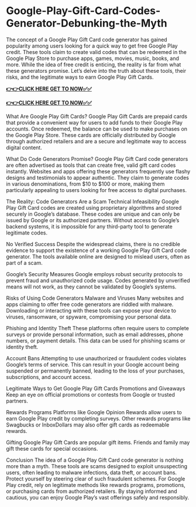 # Google-Play-Gift-Card-Codes-Generator-Debunking-the-Myth

The concept of a Google Play Gift Card code generator has gained popularity among users looking for a quick way to get free Google Play credit. These tools claim to create valid codes that can be redeemed in the Google Play Store to purchase apps, games, movies, music, books, and more. While the idea of free credit is enticing, the reality is far from what these generators promise. Let’s delve into the truth about these tools, their risks, and the legitimate ways to earn Google Play Gift Cards.

[**👉👉CLICK HERE GET TO NOW✅✅**](https://free24.raj-solution.com/free-google-play-gift-card/)

[**👉👉CLICK HERE GET TO NOW✅✅**](https://free24.raj-solution.com/free-google-play-gift-card/)

What Are Google Play Gift Cards?
Google Play Gift Cards are prepaid cards that provide a convenient way for users to add funds to their Google Play accounts. Once redeemed, the balance can be used to make purchases on the Google Play Store. These cards are officially distributed by Google through authorized retailers and are a secure and legitimate way to access digital content.

What Do Code Generators Promise?
Google Play Gift Card code generators are often advertised as tools that can create free, valid gift card codes instantly. Websites and apps offering these generators frequently use flashy designs and testimonials to appear authentic. They claim to generate codes in various denominations, from $10 to $100 or more, making them particularly appealing to users looking for free access to digital purchases.

The Reality: Code Generators Are a Scam
Technical Infeasibility
Google Play Gift Card codes are created using proprietary algorithms and stored securely in Google’s database. These codes are unique and can only be issued by Google or its authorized partners. Without access to Google’s backend systems, it is impossible for any third-party tool to generate legitimate codes.

No Verified Success
Despite the widespread claims, there is no credible evidence to support the existence of a working Google Play Gift Card code generator. The tools available online are designed to mislead users, often as part of a scam.

Google’s Security Measures
Google employs robust security protocols to prevent fraud and unauthorized code usage. Codes generated by unverified means will not work, as they cannot be validated by Google’s systems.

Risks of Using Code Generators
Malware and Viruses
Many websites and apps claiming to offer free code generators are riddled with malware. Downloading or interacting with these tools can expose your device to viruses, ransomware, or spyware, compromising your personal data.

Phishing and Identity Theft
These platforms often require users to complete surveys or provide personal information, such as email addresses, phone numbers, or payment details. This data can be used for phishing scams or identity theft.

Account Bans
Attempting to use unauthorized or fraudulent codes violates Google’s terms of service. This can result in your Google account being suspended or permanently banned, leading to the loss of your purchases, subscriptions, and account access.

Legitimate Ways to Get Google Play Gift Cards
Promotions and Giveaways
Keep an eye on official promotions or contests from Google or trusted partners.

Rewards Programs
Platforms like Google Opinion Rewards allow users to earn Google Play credit by completing surveys. Other rewards programs like Swagbucks or InboxDollars may also offer gift cards as redeemable rewards.

Gifting
Google Play Gift Cards are popular gift items. Friends and family may gift these cards for special occasions.

Conclusion
The idea of a Google Play Gift Card code generator is nothing more than a myth. These tools are scams designed to exploit unsuspecting users, often leading to malware infections, data theft, or account bans. Protect yourself by steering clear of such fraudulent schemes. For Google Play credit, rely on legitimate methods like rewards programs, promotions, or purchasing cards from authorized retailers. By staying informed and cautious, you can enjoy Google Play’s vast offerings safely and responsibly.
